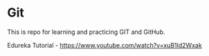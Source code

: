 # Git

This is repo for learning and practicing GIT and GitHub.

Edureka Tutorial - https://www.youtube.com/watch?v=xuB1Id2Wxak
